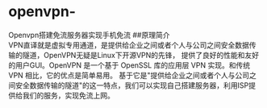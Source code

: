 # openvpn-
Openvpn搭建免流服务器实现手机免流
##原理简介       
      VPN直译就是虚拟专用通道，是提供给企业之间或者个人与公司之间安全数据传输的隧道，OpenVPN无疑是Linux下开源VPN的先锋，
      提供了良好的性能和友好的用户GUI。OpenVPN 是一个基于 OpenSSL 库的应用层 VPN 实现。和传统 VPN 相比，它的优点是简单易用。
      基于它是"提供给企业之间或者个人与公司之间安全数据传输的隧道"的这一特点，我们可以实现自己搭建服务器，利用ISP提供给我们的服务，实现免流上网。
    
